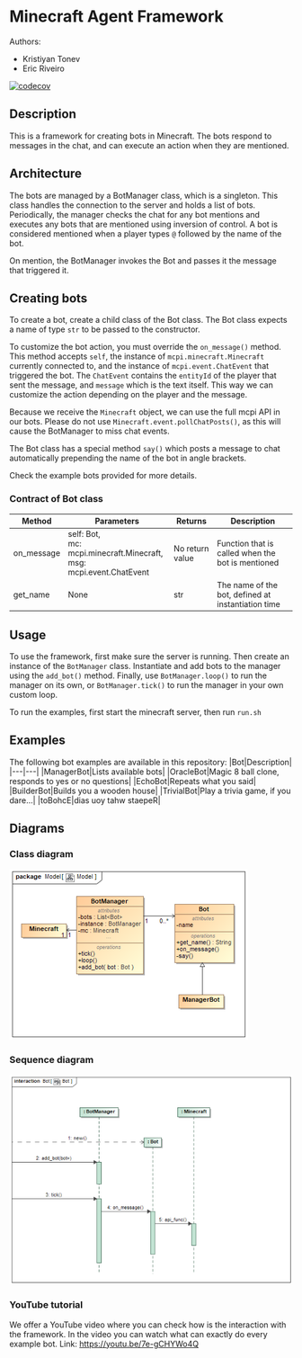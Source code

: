 # Minecraft Agent Framework

Authors:

- Kristiyan Tonev
- Eric Riveiro

[![codecov](https://codecov.io/gh/kristo144/tap/graph/badge.svg?token=QBTZP7AM5N)](https://codecov.io/gh/kristo144/tap)

## Description

This is a framework for creating bots in Minecraft.
The bots respond to messages in the chat,
and can execute an action when they are mentioned.

## Architecture

The bots are managed by a BotManager class, which is a singleton.
This class handles the connection to the server and holds a list of bots.
Periodically, the manager checks the chat for any bot mentions
and executes any bots that are mentioned using inversion of control.
A bot is considered mentioned when a player types `@` followed by the name of the bot.

On mention, the BotManager invokes the Bot and passes it the message that triggered it.

## Creating bots

To create a bot, create a child class of the Bot class.
The Bot class expects a name of type `str` to be passed to the constructor.

To customize the bot action, you must override the `on_message()` method.
This method accepts `self`,
the instance of `mcpi.minecraft.Minecraft` currently connected to,
and the instance of `mcpi.event.ChatEvent` that triggered the bot.
The `ChatEvent` contains the `entityId` of the player that sent the message,
and `message` which is the text itself.
This way we can customize the action depending on the player and the message.

Because we receive the `Minecraft` object, we can use the full mcpi API in our bots.
Please do not use `Minecraft.event.pollChatPosts()`,
as this will cause the BotManager to miss chat events.

The Bot class has a special method `say()` which posts a message to chat
automatically prepending the name of the bot in angle brackets.

Check the example bots provided for more details.

### Contract of Bot class

| Method | Parameters | Returns | Description |
|--------|------------|---------|-------------|
|on_message|self: Bot,<br>mc: mcpi.minecraft.Minecraft,<br>msg: mcpi.event.ChatEvent| No return value | Function that is called when the bot is mentioned |
|get_name|None|str|The name of the bot, defined at instantiation time|


## Usage

To use the framework, first make sure the server is running.
Then create an instance of the `BotManager` class.
Instantiate and add bots to the manager using the `add_bot()` method.
Finally, use `BotManager.loop()` to run the manager on its own,
or `BotManager.tick()` to run the manager in your own custom loop.

To run the examples, first start the minecraft server, then run `run.sh`

## Examples

The following bot examples are available in this repository:
|Bot|Description|
|---|---|
|ManagerBot|Lists available bots|
|OracleBot|Magic 8 ball clone, responds to yes or no questions|
|EchoBot|Repeats what you said|
|BuilderBot|Builds you a wooden house|
|TrivialBot|Play a trivia game, if you dare...|
|toBohcE|dias uoy tahw staepeR|

## Diagrams

### Class diagram

![class diagram](doc/img/class.png)

### Sequence diagram

![sequence diagram](doc/img/sequence.png)

### YouTube tutorial
We offer a YouTube video where you can check how is the interaction with the framework.
In the video you can watch what can exactly do every example bot.
Link: https://youtu.be/7e-gCHYWo4Q 

